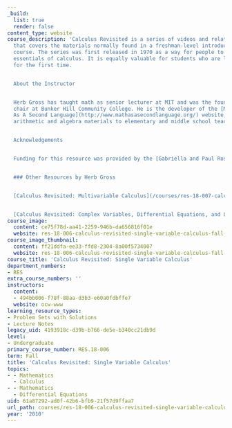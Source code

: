 ```yaml
---
_build:
  list: true
  render: false
content_type: website
course_description: 'Calculus Revisited is a series of videos and related resources
  that covers the materials normally found in a freshman-level introductory calculus
  course. The series was first released in 1970 as a way for people to review the
  essentials of calculus. It is equally valuable for students who are learning calculus
  for the first time.


  About the Instructor


  Herb Gross has taught math as senior lecturer at MIT and was the founding math department
  chair at Bunker Hill Community College. He is the developer of the [Mathematics
  As A Second Language](http://www.mathasasecondlanguage.org/) website, providing
  arithmetic and algebra materials to elementary and middle school teachers.


  Acknowledgements


  Funding for this resource was provided by the [Gabriella and Paul Rosenbaum Foundation](http://www.rosenbaum-foundation.org/).


  ### Other Resources by Herb Gross


  [Calculus Revisited: Multivariable Calculus](/courses/res-18-007-calculus-revisited-multivariable-calculus-fall-2011/)


  [Calculus Revisited: Complex Variables, Differential Equations, and Linear Algebra](/courses/res-18-008-calculus-revisited-complex-variables-differential-equations-and-linear-algebra-fall-2011/)'
course_image:
  content: ce75f78d-aa41-2259-946b-da656816f01e
  website: res-18-006-calculus-revisited-single-variable-calculus-fall-2010
course_image_thumbnail:
  content: ff21ddfa-ee33-ffd8-2304-8a00f5734007
  website: res-18-006-calculus-revisited-single-variable-calculus-fall-2010
course_title: 'Calculus Revisited: Single Variable Calculus'
department_numbers:
- RES
extra_course_numbers: ''
instructors:
  content:
  - 494bb006-f78f-88aa-d3b3-e60a0fdbffe7
  website: ocw-www
learning_resource_types:
- Problem Sets with Solutions
- Lecture Notes
legacy_uid: 4193918c-d39b-b766-de5e-b340cc21db9d
level:
- Undergraduate
primary_course_number: RES.18-006
term: Fall
title: 'Calculus Revisited: Single Variable Calculus'
topics:
- - Mathematics
  - Calculus
- - Mathematics
  - Differential Equations
uid: 61a87292-ad0f-42b6-bfb9-21f57d9ffaa7
url_path: courses/res-18-006-calculus-revisited-single-variable-calculus-fall-2010
year: '2010'
---
```

